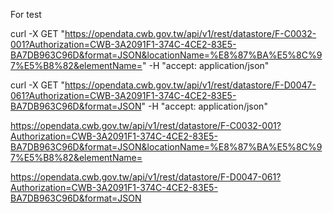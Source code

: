 For test

curl -X GET "https://opendata.cwb.gov.tw/api/v1/rest/datastore/F-C0032-001?Authorization=CWB-3A2091F1-374C-4CE2-83E5-BA7DB963C96D&format=JSON&locationName=%E8%87%BA%E5%8C%97%E5%B8%82&elementName=" -H  "accept: application/json"

curl -X GET "https://opendata.cwb.gov.tw/api/v1/rest/datastore/F-D0047-061?Authorization=CWB-3A2091F1-374C-4CE2-83E5-BA7DB963C96D&format=JSON" -H  "accept: application/json"



https://opendata.cwb.gov.tw/api/v1/rest/datastore/F-C0032-001?Authorization=CWB-3A2091F1-374C-4CE2-83E5-BA7DB963C96D&format=JSON&locationName=%E8%87%BA%E5%8C%97%E5%B8%82&elementName=

https://opendata.cwb.gov.tw/api/v1/rest/datastore/F-D0047-061?Authorization=CWB-3A2091F1-374C-4CE2-83E5-BA7DB963C96D&format=JSON
